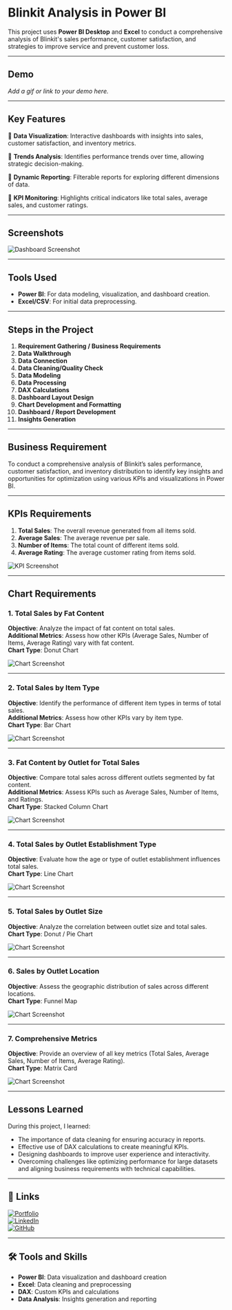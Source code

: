 # Blinkit Analysis in Power BI

This project uses **Power BI Desktop** and **Excel** to conduct a comprehensive analysis of Blinkit's sales performance, customer satisfaction, and strategies to improve service and prevent customer loss.

---

## Demo

_Add a gif or link to your demo here._

---

## Key Features

📌 **Data Visualization**: Interactive dashboards with insights into sales, customer satisfaction, and inventory metrics.

📌 **Trends Analysis**: Identifies performance trends over time, allowing strategic decision-making.

📌 **Dynamic Reporting**: Filterable reports for exploring different dimensions of data.

📌 **KPI Monitoring**: Highlights critical indicators like total sales, average sales, and customer ratings.

---

## Screenshots

![Dashboard Screenshot](https://github.com/PrajwalGpy/Blinkit-Analysis-in-Power-BI/blob/main/imges/Screenshot%202024-12-15%20093017.png)

---

## Tools Used

- **Power BI**: For data modeling, visualization, and dashboard creation.
- **Excel/CSV**: For initial data preprocessing.

---

## Steps in the Project

1. **Requirement Gathering / Business Requirements**
2. **Data Walkthrough**
3. **Data Connection**
4. **Data Cleaning/Quality Check**
5. **Data Modeling**
6. **Data Processing**
7. **DAX Calculations**
8. **Dashboard Layout Design**
9. **Chart Development and Formatting**
10. **Dashboard / Report Development**
11. **Insights Generation**

---

## Business Requirement

To conduct a comprehensive analysis of Blinkit’s sales performance, customer satisfaction, and inventory distribution to identify key insights and opportunities for optimization using various KPIs and visualizations in Power BI.

---

## KPIs Requirements

1. **Total Sales**: The overall revenue generated from all items sold.
2. **Average Sales**: The average revenue per sale.
3. **Number of Items**: The total count of different items sold.
4. **Average Rating**: The average customer rating from items sold.

![KPI Screenshot](https://github.com/PrajwalGpy/Blinkit-Analysis-in-Power-BI/blob/main/imges/Screenshot%202024-12-15%20113824.png)

---

## Chart Requirements

### 1. Total Sales by Fat Content

**Objective**: Analyze the impact of fat content on total sales.  
**Additional Metrics**: Assess how other KPIs (Average Sales, Number of Items, Average Rating) vary with fat content.  
**Chart Type**: Donut Chart

![Chart Screenshot](https://github.com/PrajwalGpy/Blinkit-Analysis-in-Power-BI/blob/main/imges/Screenshot%202024-12-15%20113851.png)

---

### 2. Total Sales by Item Type

**Objective**: Identify the performance of different item types in terms of total sales.  
**Additional Metrics**: Assess how other KPIs vary by item type.  
**Chart Type**: Bar Chart

![Chart Screenshot](https://github.com/PrajwalGpy/Blinkit-Analysis-in-Power-BI/blob/main/imges/Screenshot%202024-12-15%20113909.png)

---

### 3. Fat Content by Outlet for Total Sales

**Objective**: Compare total sales across different outlets segmented by fat content.  
**Additional Metrics**: Assess KPIs such as Average Sales, Number of Items, and Ratings.  
**Chart Type**: Stacked Column Chart

![Chart Screenshot](https://github.com/PrajwalGpy/Blinkit-Analysis-in-Power-BI/blob/main/imges/Screenshot%202024-12-15%20134850.png)

---

### 4. Total Sales by Outlet Establishment Type

**Objective**: Evaluate how the age or type of outlet establishment influences total sales.  
**Chart Type**: Line Chart

![Chart Screenshot](https://github.com/PrajwalGpy/Blinkit-Analysis-in-Power-BI/blob/main/imges/Screenshot%202024-12-15%20113759.png)

---

### 5. Total Sales by Outlet Size

**Objective**: Analyze the correlation between outlet size and total sales.  
**Chart Type**: Donut / Pie Chart

![Chart Screenshot](https://github.com/PrajwalGpy/Blinkit-Analysis-in-Power-BI/blob/main/imges/Screenshot%202024-12-15%20114209.png)

---

### 6. Sales by Outlet Location

**Objective**: Assess the geographic distribution of sales across different locations.  
**Chart Type**: Funnel Map

![Chart Screenshot](https://github.com/PrajwalGpy/Blinkit-Analysis-in-Power-BI/blob/main/imges/Screenshot%202024-12-15%20105852.png)

---

### 7. Comprehensive Metrics

**Objective**: Provide an overview of all key metrics (Total Sales, Average Sales, Number of Items, Average Rating).  
**Chart Type**: Matrix Card

![Chart Screenshot](https://github.com/PrajwalGpy/Blinkit-Analysis-in-Power-BI/blob/main/imges/Screenshot%202024-12-15%20110200.png)

---

## Lessons Learned

During this project, I learned:

- The importance of data cleaning for ensuring accuracy in reports.
- Effective use of DAX calculations to create meaningful KPIs.
- Designing dashboards to improve user experience and interactivity.
- Overcoming challenges like optimizing performance for large datasets and aligning business requirements with technical capabilities.

---

## 🔗 Links

[![Portfolio](https://img.shields.io/badge/portfolio-000?style=for-the-badge&logo=ko-fi&logoColor=white)](https://prajwalgopalpoojary.netlify.app/)  
[![LinkedIn](https://img.shields.io/badge/linkedin-0A66C2?style=for-the-badge&logo=linkedin&logoColor=white)](https://www.linkedin.com/in/prajwal-poojary/)  
[![GitHub](https://img.shields.io/badge/github-171515?style=for-the-badge&logo=github&logoColor=white)](https://github.com/PrajwalGpy/)

---

## 🛠 Tools and Skills

- **Power BI**: Data visualization and dashboard creation
- **Excel**: Data cleaning and preprocessing
- **DAX**: Custom KPIs and calculations
- **Data Analysis**: Insights generation and reporting
